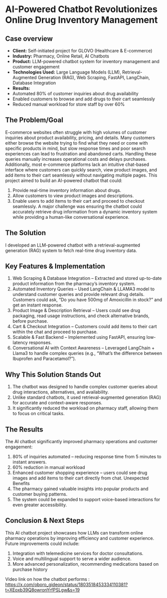 # AI-Powered Chatbot Revolutionizes Online Drug Inventory Management
## Case overview
* __Client:__ Self-initiated project for GLOVO (Healthcare & E-commerce)
* __Industry:__ Pharmacy, Online Retail, AI Chatbots
* __Product:__ LLM-powered chatbot system for inventory management and customer engagement
* __Technologies Used:__ Large Language Models (LLM), Retrieval-Augmented Generation (RAG),
Web Scraping, FastAPI, LangChain, Database Integration
* __Results:__
* Automated 80% of customer inquiries about drug availability
* Enabled customers to browse and add drugs to their cart seamlessly
* Reduced manual workload for store staff by over 60%
## The Problem/Goal
E-commerce websites often struggle with high volumes of customer inquiries about product
availability, pricing, and details. Many customers either browse the website trying to find what
they need or come with specific products in mind, but slow response times and poor search
experiences can lead to frustration and abandoned carts. Handling these queries manually
increases operational costs and delays purchases. Additionally, most e-commerce platforms
lack an intuitive chat-based interface where customers can quickly search, view product images,
and add items to their cart seamlessly without navigating multiple pages.
This project aimed to build an AI-powered chatbot that could:
1. Provide real-time inventory information about drugs.
2. Allow customers to view product images and descriptions.
3. Enable users to add items to their cart and proceed to checkout seamlessly.
A major challenge was ensuring the chatbot could accurately retrieve drug information from a
dynamic inventory system while providing a human-like conversational experience.
## The Solution
I developed an LLM-powered chatbot with a retrieval-augmented generation (RAG) system to
fetch real-time drug inventory data.
## Key Features & Implementation
1. Web Scraping & Database Integration – Extracted and stored up-to-date product
information from the pharmacy’s inventory system.
2. Automated Inventory Queries – Used LangChain & LLAMA3 model to understand
customer queries and provide relevant drug details. Customers could ask, “Do you have
500mg of Amoxicillin in stock?” and get an instant response.
3. Product Image & Description Retrieval – Users could see drug packaging, read usage
instructions, and check alternative brands, before purchase.
4. Cart & Checkout Integration – Customers could add items to their cart within the chat
and proceed to purchase.
5. Scalable & Fast Backend – Implemented using FastAPI, ensuring low-latency
responses.
6. Conversational AI with Context Awareness – Leveraged LangChain + Llama3 to
handle complex queries (e.g., “What’s the difference between Ibuprofen and
Paracetamol?”).
## Why This Solution Stands Out
1. The chatbot was designed to handle complex customer queries about drug interactions,
alternatives, and availability.
2. Unlike standard chatbots, it used retrieval-augmented generation (RAG) for accurate and
context-aware responses.
3. It significantly reduced the workload on pharmacy staff, allowing them to focus on critical
tasks.
## The Results
The AI chatbot significantly improved pharmacy operations and customer engagement:
1. 80% of inquiries automated – reducing response time from 5 minutes to instant answers.
2. 60% reduction in manual workload
3. Enhanced customer shopping experience – users could see drug images and add items to
their cart directly from chat.
Unexpected Benefits
1. The pharmacy gained valuable insights into popular products and customer buying
patterns.
2. The system could be expanded to support voice-based interactions for even greater
accessibility.
## Conclusion & Next Steps
This AI chatbot project showcases how LLMs can transform online pharmacy operations by
improving efficiency and customer experience. Future improvements could include:
1. Integration with telemedicine services for doctor consultations.
2. Voice and multilingual support to serve a wider audience.
3. More advanced personalization, recommending medications based on purchase history

Video link on how the chatbot performs : https://x.com/oboro_gideon/status/1803518453334110381?t=XEoxb39Q8owronYrfPSLgw&s=19
